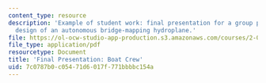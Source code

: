 ```yaml
---
content_type: resource
description: 'Example of student work: final presentation for a group project on the
  design of an autonomous bridge-mapping hydroplane.'
file: https://ol-ocw-studio-app-production.s3.amazonaws.com/courses/2-017j-design-of-electromechanical-robotic-systems-fall-2009/7c0787b0c05471d6017f771bbbbc154a_MIT2_017JF09_sw2_final.pdf
file_type: application/pdf
resourcetype: Document
title: 'Final Presentation: Boat Crew'
uid: 7c0787b0-c054-71d6-017f-771bbbbc154a
---
```

